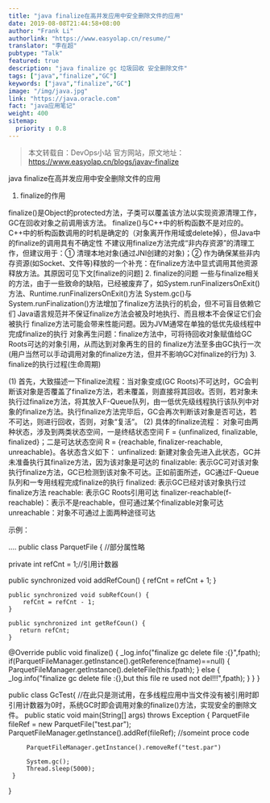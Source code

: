 ```yaml
---
title: "java finalize在高并发应用中安全删除文件的应用"
date: 2019-08-08T21:44:58+08:00
author: "Frank Li"
authorlink: "https://www.easyolap.cn/resume/"
translator: "李在超"
pubtype: "Talk"
featured: true
description: "java finalize gc 垃圾回收 安全删除文件"
tags: ["java","finalize","GC"]
keywords: ["java","finalize","GC"]
image: "/img/java.jpg"
link: "https://java.oracle.com"
fact: "java应用笔记"
weight: 400
sitemap:
  priority : 0.8
---
```


> 本文转载自：DevOps小站 官方网站，原文地址：https://www.easyolap.cn/blogs/javav-finalize

java finalize在高并发应用中安全删除文件的应用


1. finalize的作用
 

finalize()是Object的protected方法，子类可以覆盖该方法以实现资源清理工作，GC在回收对象之前调用该方法。
finalize()与C++中的析构函数不是对应的。C++中的析构函数调用的时机是确定的（对象离开作用域或delete掉），但Java中的finalize的调用具有不确定性
不建议用finalize方法完成“非内存资源”的清理工作，但建议用于：① 清理本地对象(通过JNI创建的对象)；② 作为确保某些非内存资源(如Socket、文件等)释放的一个补充：在finalize方法中显式调用其他资源释放方法。其原因可见下文[finalize的问题]
2. finalize的问题
一些与finalize相关的方法，由于一些致命的缺陷，已经被废弃了，如System.runFinalizersOnExit()方法、Runtime.runFinalizersOnExit()方法
System.gc()与System.runFinalization()方法增加了finalize方法执行的机会，但不可盲目依赖它们
Java语言规范并不保证finalize方法会被及时地执行、而且根本不会保证它们会被执行
finalize方法可能会带来性能问题。因为JVM通常在单独的低优先级线程中完成finalize的执行
对象再生问题：finalize方法中，可将待回收对象赋值给GC Roots可达的对象引用，从而达到对象再生的目的
finalize方法至多由GC执行一次(用户当然可以手动调用对象的finalize方法，但并不影响GC对finalize的行为)
3. finalize的执行过程(生命周期)
 

(1) 首先，大致描述一下finalize流程：当对象变成(GC Roots)不可达时，GC会判断该对象是否覆盖了finalize方法，若未覆盖，则直接将其回收。否则，若对象未执行过finalize方法，将其放入F-Queue队列，由一低优先级线程执行该队列中对象的finalize方法。执行finalize方法完毕后，GC会再次判断该对象是否可达，若不可达，则进行回收，否则，对象“复活”。
(2) 具体的finalize流程：
对象可由两种状态，涉及到两类状态空间，一是终结状态空间 F = {unfinalized, finalizable, finalized}；二是可达状态空间 R = {reachable, finalizer-reachable, unreachable}。各状态含义如下：
unfinalized: 新建对象会先进入此状态，GC并未准备执行其finalize方法，因为该对象是可达的
finalizable: 表示GC可对该对象执行finalize方法，GC已检测到该对象不可达。正如前面所述，GC通过F-Queue队列和一专用线程完成finalize的执行
finalized: 表示GC已经对该对象执行过finalize方法
reachable: 表示GC Roots引用可达
finalizer-reachable(f-reachable)：表示不是reachable，但可通过某个finalizable对象可达
unreachable：对象不可通过上面两种途径可达


示例：

....
public class ParquetFile {
//部分属性略

private int refCnt = 1;//引用计数器

 public synchronized void addRefCoun() {
        refCnt = refCnt + 1;
    }
    
    public synchronized void subRefCoun() {
        refCnt = refCnt - 1;
    }
    
    public synchronized int getRefCoun() {
       return refCnt;
    }
    

@Override
    public void finalize() {
        _log.info("finalize gc delete file :{}",fpath);
        if(ParquetFileManager.getInstance().getReference(fname)==null) {
            ParquetFileManager.getInstance().deleteFile(this.fpath);
        }
        else {
            _log.info("finalize gc delete file :{},but this file re used not del!!!",fpath);
        }
    }
}

public class GcTest{
    //在此只是测试用，在多线程应用中当文件没有被引用时即引用计数器为0时，系统GC时即会调用对象的finalize()方法，实现安全的删除文件。
     public static void main(String[] args) throws Exception {
         ParquetFile fileRef = new ParquetFile("test.par");
         ParquetFileManager.getInstance().addRef(fileRef);
         //someint proce code
         
         ParquetFileManager.getInstance().removeRef("test.par")
         
         System.gc();  
         Thread.sleep(5000);
     }
    
}